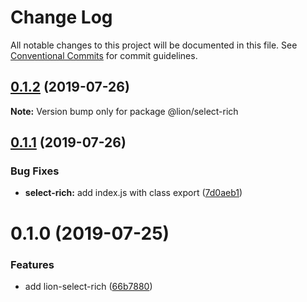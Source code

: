 # Change Log

All notable changes to this project will be documented in this file.
See [Conventional Commits](https://conventionalcommits.org) for commit guidelines.

## [0.1.2](https://github.com/ing-bank/lion/compare/@lion/select-rich@0.1.1...@lion/select-rich@0.1.2) (2019-07-26)

**Note:** Version bump only for package @lion/select-rich





## [0.1.1](https://github.com/ing-bank/lion/compare/@lion/select-rich@0.1.0...@lion/select-rich@0.1.1) (2019-07-26)


### Bug Fixes

* **select-rich:** add index.js with class export ([7d0aeb1](https://github.com/ing-bank/lion/commit/7d0aeb1))





# 0.1.0 (2019-07-25)


### Features

* add lion-select-rich ([66b7880](https://github.com/ing-bank/lion/commit/66b7880))
